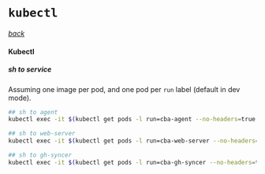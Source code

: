
# `kubectl`
_[back](README.md)_

#### Kubectl 

##### sh to service

Assuming one image per pod, and one pod per `run` label (default in dev mode). 

```sh
## sh to agent
kubectl exec -it $(kubectl get pods -l run=cba-agent --no-headers=true -o custom-columns=:metadata.name) -- /bin/ash 

## sh to web-server
kubectl exec -it $(kubectl get pods -l run=cba-web-server --no-headers=true -o custom-columns=:metadata.name) -- /bin/ash 

## sh to gh-syncer
kubectl exec -it $(kubectl get pods -l run=cba-gh-syncer --no-headers=true -o custom-columns=:metadata.name) -- /bin/ash 
```